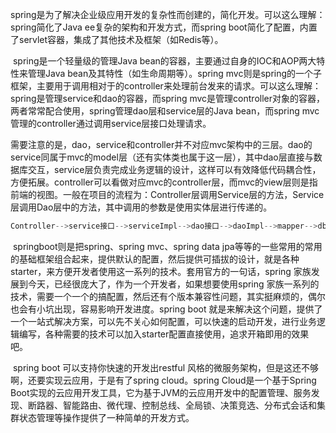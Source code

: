 ​    spring是为了解决企业级应用开发的复杂性而创建的，简化开发。可以这么理解：spring简化了Java ee复杂的架构和开发方式，而spring boot简化了配置，内置了servlet容器，集成了其他技术及框架（如Redis等）。

​    spring是一个轻量级的管理Java bean的容器，主要通过自身的IOC和AOP两大特性来管理Java bean及其特性（如生命周期等）。spring mvc则是spring的一个子框架，主要用于调用相对于的controller来处理前台发来的请求。可以这么理解：spring是管理service和dao的容器，而spring mvc是管理controller对象的容器，两者常常配合使用，spring管理dao层和service层的Java bean，而spring mvc管理的controller通过调用service层接口处理请求。

​    需要注意的是，dao，service和controller并不对应mvc架构中的三层。dao的service同属于mvc的model层（还有实体类也属于这一层），其中dao层直接与数据库交互，service层负责完成业务逻辑的设计，这样可以有效降低代码耦合性，方便拓展。controller可以看做对应mvc的controller层，而mvc的view层则是指前端的视图。一般在项目的流程为：Controller层调用Service层的方法，Service层调用Dao层中的方法，其中调用的参数是使用实体层进行传递的。

```Java
Controller-->service接口-->serviceImpl-->dao接口-->daoImpl-->mapper-->db
```

​    springboot则是把spring、spring mvc、spring data jpa等等的一些常用的常用的基础框架组合起来，提供默认的配置，然后提供可插拔的设计，就是各种starter，来方便开发者使用这一系列的技术。套用官方的一句话，spring 家族发展到今天，已经很庞大了，作为一个开发者，如果想要使用spring 家族一系列的技术，需要一个一个的搞配置，然后还有个版本兼容性问题，其实挺麻烦的，偶尔也会有小坑出现，容易影响开发进度。spring boot 就是来解决这个问题，提供了一个一站式解决方案，可以先不关心如何配置，可以快速的启动开发，进行业务逻辑编写，各种需要的技术可以加入starter配置直接使用，追求开箱即用的效果吧。

​    spring boot 可以支持你快速的开发出restful 风格的微服务架构，但是这还不够啊，还要实现云应用，于是有了spring cloud。spring Cloud是一个基于Spring Boot实现的云应用开发工具，它为基于JVM的云应用开发中的配置管理、服务发现、断路器、智能路由、微代理、控制总线、全局锁、决策竞选、分布式会话和集群状态管理等操作提供了一种简单的开发方式。

